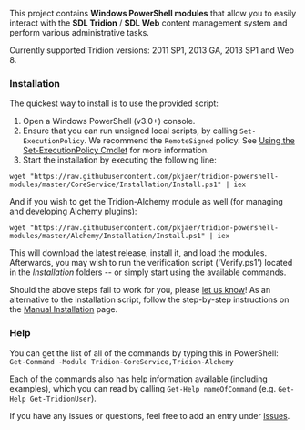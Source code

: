 This project contains **Windows PowerShell modules** that allow you to easily interact with the **SDL Tridion** / **SDL Web** content management system and perform various administrative tasks.

Currently supported Tridion versions: 2011 SP1, 2013 GA, 2013 SP1 and Web 8.


### Installation
The quickest way to install is to use the provided script:

1. Open a Windows PowerShell (v3.0+) console. 
2. Ensure that you can run unsigned local scripts, by calling `Set-ExecutionPolicy`. We recommend the `RemoteSigned` policy. See [Using the Set-ExecutionPolicy Cmdlet](http://technet.microsoft.com/en-us/library/ee176961.aspx) for more information.
3. Start the installation by executing the following line:

`wget "https://raw.githubusercontent.com/pkjaer/tridion-powershell-modules/master/CoreService/Installation/Install.ps1" | iex`

And if you wish to get the Tridion-Alchemy module as well (for managing and developing Alchemy plugins):

`wget "https://raw.githubusercontent.com/pkjaer/tridion-powershell-modules/master/Alchemy/Installation/Install.ps1" | iex`

This will download the latest release, install it, and load the modules.
Afterwards, you may wish to run the verification script ('Verify.ps1') located in the _Installation_ folders -- or simply start using the available commands.

Should the above steps fail to work for you, please [let us know](https://github.com/pkjaer/tridion-powershell-modules/issues/new)! As an alternative to the installation script, follow the step-by-step instructions on the [Manual Installation](https://github.com/pkjaer/tridion-powershell-modules/wiki/Manual-Installation) page.

### Help

You can get the list of all of the commands by typing this in PowerShell: 
`Get-Command -Module Tridion-CoreService,Tridion-Alchemy`

Each of the commands also has help information available (including examples), which you can read by calling `Get-Help nameOfCommand` (e.g. `Get-Help Get-TridionUser`).


If you have any issues or questions, feel free to add an entry under [Issues](https://github.com/pkjaer/tridion-powershell-modules/issues).
